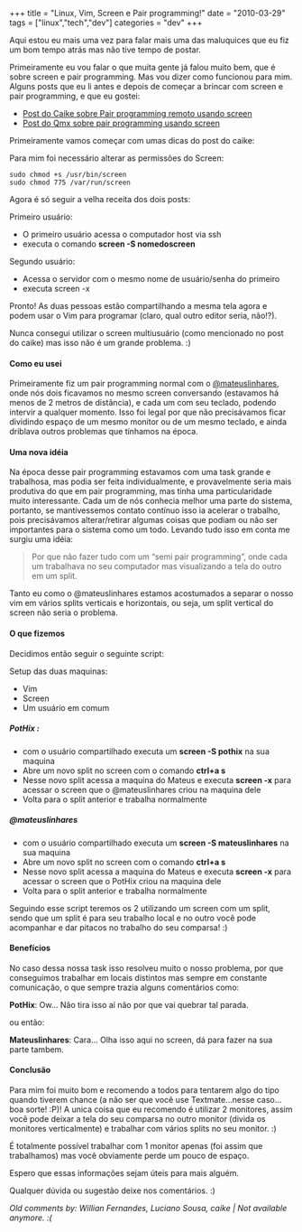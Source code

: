+++
title = "Linux, Vim, Screen e Pair programming!"
date = "2010-03-29"
tags = ["linux","tech","dev"]
categories = "dev"
+++

Aqui estou eu mais uma vez para falar mais uma das maluquices que eu
fiz um bom tempo atrás mas não tive tempo de postar.

Primeiramente eu vou falar o que muita gente já falou muito bem, que é
sobre screen e pair programming. Mas vou dizer como funcionou para mim.
Alguns posts que eu li antes e depois de começar a brincar com screen e
pair programming, e que eu gostei:

* [Post do Caike sobre Pair programming remoto usando screen]
* [Post do Qmx sobre pair programming usando screen]

Primeiramente vamos começar com umas dicas do post do caike:

Para mim foi necessário alterar as permissões do Screen:

    sudo chmod +s /usr/bin/screen
    sudo chmod 775 /var/run/screen

Agora é só seguir a velha receita dos dois posts:

Primeiro usuário:

* O primeiro usuário acessa o computador host via ssh
* executa o comando **screen -S nomedoscreen**

Segundo usuário:

* Acessa o servidor com o mesmo nome de usuário/senha do primeiro
* executa screen -x

Pronto! As duas pessoas estão compartilhando a mesma tela agora e podem
usar o Vim para programar (claro, qual outro editor seria, não!?).

Nunca consegui utilizar o screen multiusuário (como mencionado no post
do caike) mas isso não é um grande problema. :)

#### Como eu usei

Primeiramente fiz um pair programming normal com o [@mateuslinhares],
onde nós dois ficavamos no mesmo screen conversando (estavamos há menos
de 2 metros de distância), e cada um com seu teclado, podendo intervir a
qualquer momento. Isso foi legal por que não precisávamos ficar
dividindo espaço de um mesmo monitor ou de um mesmo teclado, e ainda
driblava outros problemas que tínhamos na época.

#### Uma nova idéia

Na época desse pair programming estavamos com uma task grande e
trabalhosa, mas podia ser feita individualmente, e provavelmente seria
mais produtiva do que em pair programming, mas tinha uma particularidade
muito interessante. Cada um de nós conhecia melhor uma parte do sistema,
portanto, se mantivessemos contato contínuo isso ia acelerar o trabalho,
pois precisávamos alterar/retirar algumas coisas que podiam ou não ser
importantes para o sistema como um todo. Levando tudo isso em conta me
surgiu uma idéia:

> Por que não fazer tudo com um “semi pair programming”, onde cada um
> trabalhava no seu computador mas visualizando a tela do outro em um
> split.

Tanto eu como o @mateuslinhares estamos acostumados a separar o nosso
vim em vários splits verticais e horizontais, ou seja, um split vertical
do screen não seria o problema.

#### O que fizemos

Decidimos então seguir o seguinte script:

Setup das duas maquinas:

* Vim
* Screen
* Um usuário em comum

##### PotHix :

* com o usuário compartilhado executa um **screen -S pothix** na sua maquina
* Abre um novo split no screen com o comando **ctrl+a s**
* Nesse novo split acessa a maquina do Mateus e executa **screen -x** para acessar o screen que o @mateuslinhares criou na maquina dele
* Volta para o split anterior e trabalha normalmente

##### @mateuslinhares

* com o usuário compartilhado executa um **screen -S mateuslinhares** na sua maquina
* Abre um novo split no screen com o comando **ctrl+a s**
* Nesse novo split acessa a maquina do Mateus e executa **screen -x** para acessar o screen que o PotHix criou na maquina dele
* Volta para o split anterior e trabalha normalmente

Seguindo esse script teremos os 2 utilizando um screen com um split,
sendo que um split é para seu trabalho local e no outro você pode
acompanhar e dar pitacos no trabalho do seu comparsa! :)

#### Benefícios

No caso dessa nossa task isso resolveu muito o nosso problema, por que
conseguimos trabalhar em locais distintos mas sempre em constante
comunicação, o que sempre trazia alguns comentários como:

**PotHix**: Ow… Não tira isso aí não por que vai quebrar tal parada.

ou então:

**Mateuslinhares**: Cara… Olha isso aqui no screen, dá para fazer na sua
parte tambem.

#### Conclusão

Para mim foi muito bom e recomendo a todos para tentarem algo do tipo
quando tiverem chance (a não ser que você use Textmate…nesse caso…boa
sorte! :P)! A unica coisa que eu recomendo é utilizar 2 monitores, assim
você pode deixar a tela do seu comparsa no outro monitor (divida os
monitores verticalmente) e trabalhar com vários splits no seu monitor. :)

É totalmente possível trabalhar com 1 monitor apenas (foi assim
que trabalhamos) mas você obviamente perde um pouco de espaço.

Espero que essas informações sejam úteis para mais alguém.

Qualquer dúvida ou sugestão deixe nos comentários. :)

[Post do Caike sobre Pair programming remoto usando screen]: http://www.caikesouza.com/blog/2009/05/remote-pair-programming-with-screen/
[Post do Qmx sobre pair programming usando screen]: http://qmx.me/pair%20programming
[@mateuslinhares]: http://twitter.com/mateuslinhares




_Old comments by: Willian Fernandes, Luciano Sousa, caike | Not available anymore. :(_
